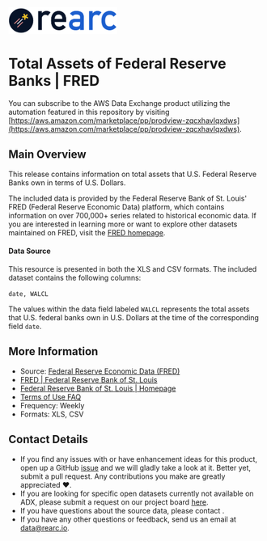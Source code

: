 <a href="https://www.rearc.io/data/">
    <img src="./rearc_logo_rgb.png" alt="Rearc Logo" title="Rearc Logo" height="52" />
</a>

Total Assets of Federal Reserve Banks | FRED
=========================

You can subscribe to the AWS Data Exchange product utilizing the automation featured in this repository by visiting [https://aws.amazon.com/marketplace/pp/prodview-zqcxhavlqxdws](https://aws.amazon.com/marketplace/pp/prodview-zqcxhavlqxdws). 

## Main Overview

This release contains information on total assets that U.S. Federal Reserve Banks own in terms of U.S. Dollars.

The included data is provided by the Federal Reserve Bank of St. Louis' FRED (Federal Reserve Economic Data) platform, which contains information on over 700,000+ series related to historical economic data. If you are interested in learning more or want to explore other datasets maintained on FRED, visit the [FRED homepage](https://fred.stlouisfed.org/).


#### Data Source
This resource is presented in both the XLS and CSV formats. The included dataset contains the following columns:

`date, WALCL`

The values within the data field labeled `WALCL` represents the total assets that U.S. federal banks own in U.S. Dollars at the time of the corresponding field `date`.

## More Information
- Source: [Federal Reserve Economic Data (FRED)](https://fred.stlouisfed.org/series/WALCL)
- [FRED | Federal Reserve Bank of St. Louis](https://fred.stlouisfed.org/)
- [Federal Reserve Bank of St. Louis | Homepage](https://www.stlouisfed.org/)
- [Terms of Use FAQ](https://fred.stlouisfed.org/legal/)
- Frequency: Weekly
- Formats: XLS, CSV

## Contact Details
- If you find any issues with or have enhancement ideas for this product, open up a GitHub [issue](https://github.com/rearc-data/fred-total-assets/issues) and we will gladly take a look at it. Better yet, submit a pull request. Any contributions you make are greatly appreciated :heart:.
- If you are looking for specific open datasets currently not available on ADX, please submit a request on our project board [here](https://github.com/rearc-data/covid-datasets-aws-data-exchange/projects/1).
- If you have questions about the source data, please contact .
- If you have any other questions or feedback, send us an email at data@rearc.io.
